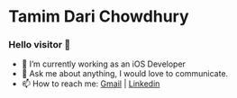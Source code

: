 Tamim Dari Chowdhury
====================


### Hello visitor 👋

- 🔭 I’m currently working as an iOS Developer
- 💬 Ask me about anything, I would love to communicate.
- 📫 How to reach me: [Gmail](mailto:dari.tamim028@gmail.com) | [Linkedin](https://www.linkedin.com/in/tamim028/)
